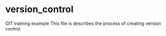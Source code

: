 # version_control
GIT training example
This file is describes the process of creating version control
